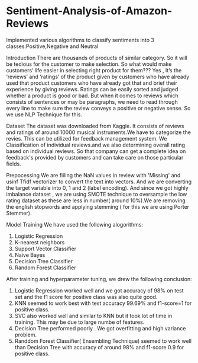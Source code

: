 # Sentiment-Analysis-of-Amazon-Reviews
Implemented various algorithms to classify sentiments into 3 classes:Positive,Negative and Neutral

Introduction
There are thousands of products of similar category. So it will be tedious for the customer to make selection. So what would make customers’ life easier in selecting right product for them??? Yes , It’s the ‘reviews’ and ‘ratings’ of the product given by customers who have already used that product customers who have already got that and brief their experience by giving reviews. Ratings can be easily sorted and judged whether a product is good or bad. But when it comes to reviews which consists of sentences or may be paragraphs, we need to read through every line to make sure the review conveys a positive or negative sense. So we use NLP Technique for this.

Dataset
The dataset was downloaded from Kaggle. It consists of reviews and ratings of around 10000 musical instruments.We have to categorize the revies. This can be utilized for feedback management system. We Classification of individual reviews.and we also determining overall rating based on individual reviews. So that company can get a complete idea on feedback's provided by customers and can take care on those particular fields.

Prepocessing
We are fiiling the NaN values in review with 'Missing' and usinf Tfidf vectorizer to convert the text into vectors.
And we are converting the target variable into 0, 1 and 2 (label encoding). And since we got highly imbalance dataset , we are using SMOTE technique to oversample the low rating dataset as these are less in number( around 10%).We are removing the english stopwords and applying stemming ( for this we are using Porter Stemmer).

Model Training
We have used the following alogorithms:
1. Logistic Regression
2. K-nearest neighbors
3. Support Vector Classifier
4. Naive Bayes
5. Decision Tree Classifier
6. Random Forest Classifier

After training and hyperparameter tuning, we drew the following conclusion:
1. Logistic Regression worked well and we got accuracy of 98% on test set and the f1 score for positive class was also quite good.
2. KNN seemed to work best with test accuracy 99.69% and f1-score=1 for positive class.
3. SVC also worked well and similar to KNN but it took lot of time in training. This may be due to large numbe of features.
4. Decision Tree performed poorly . We got overfitting and high variance problem.
5. Randdom Forest Classifier( Ensembling Technique) seemed to work well than Decision Tree with accuracy of around 98% and f1-score 0.9 for positive class.


